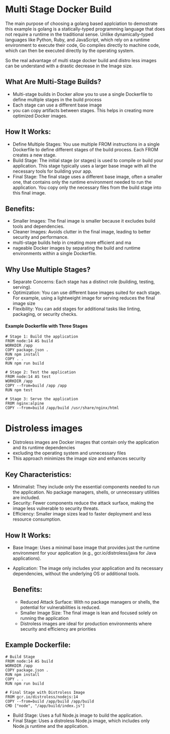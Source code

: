 # Multi Stage Docker Build

The main purpose of choosing a golang based applciation to demostrate this example is golang is a statically-typed programming language that does not require a runtime in the traditional sense. Unlike dynamically-typed languages like Python, Ruby, and JavaScript, which rely on a runtime environment to execute their code, Go compiles directly to machine code, which can then be executed directly by the operating system.

So the real advantage of multi stage docker build and distro less images can be understand with a drastic decrease in the Image size.


## What Are Multi-Stage Builds?
- Multi-stage builds in Docker allow you to use a single Dockerfile to define multiple stages in the build process
-  Each stage can use a different base image
-   you can copy artifacts between stages. This helps in creating more optimized Docker images.

  ## How It Works:
  - Define Multiple Stages: You use multiple FROM instructions in a single Dockerfile to define different stages of the build process. Each FROM creates a new stage.
  - Build Stage: The initial stage (or stages) is used to compile or build your application. This stage typically uses a larger base image with all the necessary tools for building your app.
  - Final Stage: The final stage uses a different base image, often a smaller one, that contains only the runtime environment needed to run the application. You copy only the necessary files from the build stage into this final image.

## Benefits:
- Smaller Images: The final image is smaller because it excludes build tools and dependencies.
- Cleaner Images: Avoids clutter in the final image, leading to better security and performance.
-  multi-stage builds help in creating more efficient and ma
- nageable Docker images by separating the build and runtime environments within a single Dockerfile.

## Why Use Multiple Stages?
- Separate Concerns: Each stage has a distinct role (building, testing, serving).
- Optimization: You can use different base images suited for each stage. For example, using a lightweight image for serving reduces the final image size
- Flexibility: You can add stages for additional tasks like linting, packaging, or security checks.


#### Example Dockerfile with Three Stages
```
# Stage 1: Build the application
FROM node:14 AS build
WORKDIR /app
COPY package.json .
RUN npm install
COPY . .
RUN npm run build

# Stage 2: Test the application
FROM node:14 AS test
WORKDIR /app
COPY --from=build /app /app
RUN npm test

# Stage 3: Serve the application
FROM nginx:alpine
COPY --from=build /app/build /usr/share/nginx/html
 ```
  
# Distroless images
- Distroless images are Docker images that contain only the application and its runtime dependencies
- excluding the operating system and unnecessary files
- This approach minimizes the image size and enhances security

## Key Characteristics:
- Minimalist: They include only the essential components needed to run the application. No package managers, shells, or unnecessary utilities are included.
- Security: Fewer components reduce the attack surface, making the image less vulnerable to security threats.
- Efficiency: Smaller image sizes lead to faster deployment and less resource consumption.

## How It Works:
- Base Image: Uses a minimal base image that provides just the runtime environment for your application (e.g., gcr.io/distroless/java for Java applications).
- Application: The image only includes your application and its necessary dependencies, without the underlying OS or additional tools.

  ## Benefits:
  - Reduced Attack Surface: With no package managers or shells, the potential for vulnerabilities is reduced.
  - Smaller Image Size: The final image is lean and focused solely on running the application
  - Distroless images are ideal for production environments where security and efficiency are priorities

## Example Dockerfile:
```
# Build Stage
FROM node:14 AS build
WORKDIR /app
COPY package.json .
RUN npm install
COPY . .
RUN npm run build

# Final Stage with Distroless Image
FROM gcr.io/distroless/nodejs:14
COPY --from=build /app/build /app/build
CMD ["node", "/app/build/index.js"]

```

- Build Stage: Uses a full Node.js image to build the application.
- Final Stage: Uses a distroless Node.js image, which includes only Node.js runtime and the application.
